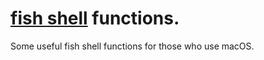 # [fish shell](https://fishshell.com/) functions.

Some useful fish shell functions for those who use macOS.
